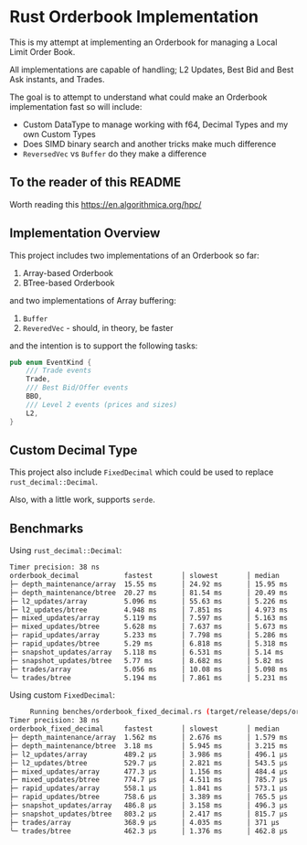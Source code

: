 # Rust Orderbook Implementation

This is my attempt at implementing an Orderbook for managing a Local Limit Order Book.

All implementations are capable of handling; L2 Updates, Best Bid and Best Ask instants, and Trades.

The goal is to attempt to understand what could make an Orderbook implementation fast so will include:

- Custom DataType to manage working with f64, Decimal Types and my own Custom Types
- Does SIMD binary search and another tricks make much difference
- `ReversedVec` vs `Buffer` do they make a difference

## To the reader of this README

Worth reading this <https://en.algorithmica.org/hpc/>

## Implementation Overview

This project includes two implementations of an Orderbook so far:

1. Array-based Orderbook
2. BTree-based Orderbook

and two implementations of Array buffering:

1. `Buffer`
2. `ReveredVec` - should, in theory, be faster

and the intention is to support the following tasks:

```rust
pub enum EventKind {
    /// Trade events
    Trade,
    /// Best Bid/Offer events
    BBO,
    /// Level 2 events (prices and sizes)
    L2,
}
```

## Custom Decimal Type

This project also include `FixedDecimal` which could be used to replace `rust_decimal::Decimal`.

Also, with a little work, supports `serde`.

## Benchmarks

Using `rust_decimal::Decimal`:

```bash
Timer precision: 38 ns
orderbook_decimal           fastest       │ slowest       │ median        │ mean          │ samples │ iters
├─ depth_maintenance/array  15.55 ms      │ 24.92 ms      │ 15.95 ms      │ 16.37 ms      │ 100     │ 100
├─ depth_maintenance/btree  20.27 ms      │ 81.54 ms      │ 20.49 ms      │ 21.99 ms      │ 100     │ 100
├─ l2_updates/array         5.096 ms      │ 55.63 ms      │ 5.226 ms      │ 6.477 ms      │ 100     │ 100
├─ l2_updates/btree         4.948 ms      │ 7.851 ms      │ 4.973 ms      │ 5.059 ms      │ 100     │ 100
├─ mixed_updates/array      5.119 ms      │ 7.597 ms      │ 5.163 ms      │ 5.322 ms      │ 100     │ 100
├─ mixed_updates/btree      5.628 ms      │ 7.637 ms      │ 5.673 ms      │ 5.841 ms      │ 100     │ 100
├─ rapid_updates/array      5.233 ms      │ 7.798 ms      │ 5.286 ms      │ 5.546 ms      │ 100     │ 100
├─ rapid_updates/btree      5.29 ms       │ 6.818 ms      │ 5.318 ms      │ 5.427 ms      │ 100     │ 100
├─ snapshot_updates/array   5.118 ms      │ 6.531 ms      │ 5.14 ms       │ 5.247 ms      │ 100     │ 100
├─ snapshot_updates/btree   5.77 ms       │ 8.682 ms      │ 5.82 ms       │ 5.966 ms      │ 100     │ 100
├─ trades/array             5.056 ms      │ 10.08 ms      │ 5.098 ms      │ 5.267 ms      │ 100     │ 100
╰─ trades/btree             5.194 ms      │ 7.861 ms      │ 5.231 ms      │ 5.352 ms      │ 100     │ 100
```

Using custom `FixedDecimal`:

```bash
     Running benches/orderbook_fixed_decimal.rs (target/release/deps/orderbook_fixed_decimal-898d9311a58564a5)
Timer precision: 38 ns
orderbook_fixed_decimal     fastest       │ slowest       │ median        │ mean          │ samples │ iters
├─ depth_maintenance/array  1.562 ms      │ 2.676 ms      │ 1.579 ms      │ 1.617 ms      │ 100     │ 100
├─ depth_maintenance/btree  3.18 ms       │ 5.945 ms      │ 3.215 ms      │ 3.305 ms      │ 100     │ 100
├─ l2_updates/array         489.2 µs      │ 3.986 ms      │ 496.1 µs      │ 625.7 µs      │ 100     │ 100
├─ l2_updates/btree         529.7 µs      │ 2.821 ms      │ 543.5 µs      │ 625 µs        │ 100     │ 100
├─ mixed_updates/array      477.3 µs      │ 1.156 ms      │ 484.4 µs      │ 521.6 µs      │ 100     │ 100
├─ mixed_updates/btree      774.7 µs      │ 4.511 ms      │ 785.7 µs      │ 879.8 µs      │ 100     │ 100
├─ rapid_updates/array      558.1 µs      │ 1.841 ms      │ 573.1 µs      │ 651.6 µs      │ 100     │ 100
├─ rapid_updates/btree      758.6 µs      │ 3.389 ms      │ 765.5 µs      │ 835.9 µs      │ 100     │ 100
├─ snapshot_updates/array   486.8 µs      │ 3.158 ms      │ 496.3 µs      │ 559.3 µs      │ 100     │ 100
├─ snapshot_updates/btree   803.2 µs      │ 2.417 ms      │ 815.7 µs      │ 887.2 µs      │ 100     │ 100
├─ trades/array             368.9 µs      │ 4.035 ms      │ 371 µs        │ 432.3 µs      │ 100     │ 100
╰─ trades/btree             462.3 µs      │ 1.376 ms      │ 462.8 µs      │ 510.5 µs      │ 100     │ 100
```
